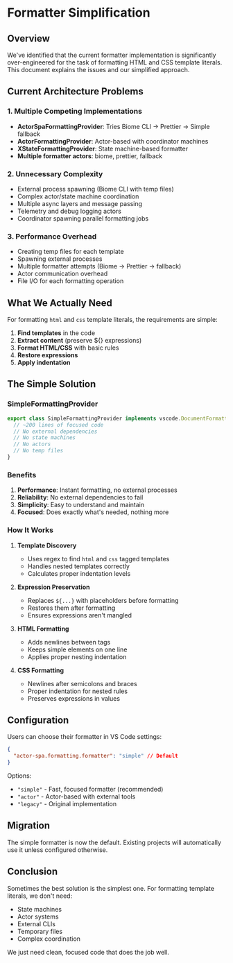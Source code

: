 # Formatter Simplification

## Overview

We've identified that the current formatter implementation is significantly over-engineered for the task of formatting HTML and CSS template literals. This document explains the issues and our simplified approach.

## Current Architecture Problems

### 1. Multiple Competing Implementations
- **ActorSpaFormattingProvider**: Tries Biome CLI → Prettier → Simple fallback
- **ActorFormattingProvider**: Actor-based with coordinator machines  
- **XStateFormattingProvider**: State machine-based formatter
- **Multiple formatter actors**: biome, prettier, fallback

### 2. Unnecessary Complexity
- External process spawning (Biome CLI with temp files)
- Complex actor/state machine coordination
- Multiple async layers and message passing
- Telemetry and debug logging actors
- Coordinator spawning parallel formatting jobs

### 3. Performance Overhead
- Creating temp files for each template
- Spawning external processes
- Multiple formatter attempts (Biome → Prettier → fallback)
- Actor communication overhead
- File I/O for each formatting operation

## What We Actually Need

For formatting `html` and `css` template literals, the requirements are simple:

1. **Find templates** in the code
2. **Extract content** (preserve ${} expressions)  
3. **Format HTML/CSS** with basic rules
4. **Restore expressions**
5. **Apply indentation**

## The Simple Solution

### SimpleFormattingProvider

```typescript
export class SimpleFormattingProvider implements vscode.DocumentFormattingEditProvider {
  // ~200 lines of focused code
  // No external dependencies
  // No state machines
  // No actors
  // No temp files
}
```

### Benefits

1. **Performance**: Instant formatting, no external processes
2. **Reliability**: No external dependencies to fail
3. **Simplicity**: Easy to understand and maintain
4. **Focused**: Does exactly what's needed, nothing more

### How It Works

1. **Template Discovery**
   - Uses regex to find `html` and `css` tagged templates
   - Handles nested templates correctly
   - Calculates proper indentation levels

2. **Expression Preservation**
   - Replaces `${...}` with placeholders before formatting
   - Restores them after formatting
   - Ensures expressions aren't mangled

3. **HTML Formatting**
   - Adds newlines between tags
   - Keeps simple elements on one line
   - Applies proper nesting indentation

4. **CSS Formatting**
   - Newlines after semicolons and braces
   - Proper indentation for nested rules
   - Preserves expressions in values

## Configuration

Users can choose their formatter in VS Code settings:

```json
{
  "actor-spa.formatting.formatter": "simple" // Default
}
```

Options:
- `"simple"` - Fast, focused formatter (recommended)
- `"actor"` - Actor-based with external tools
- `"legacy"` - Original implementation

## Migration

The simple formatter is now the default. Existing projects will automatically use it unless configured otherwise.

## Conclusion

Sometimes the best solution is the simplest one. For formatting template literals, we don't need:
- State machines
- Actor systems
- External CLIs
- Temporary files
- Complex coordination

We just need clean, focused code that does the job well. 